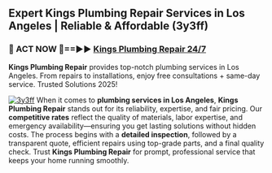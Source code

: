 ## Expert Kings Plumbing Repair Services in Los Angeles | Reliable & Affordable (3y3ff)  

<h3>🚿 ACT NOW 🌟==►► <a href="https://tinyurl.com/2ne6vx2x" rel="nofollow">Kings Plumbing Repair 24/7</a></h3>

**Kings Plumbing Repair** provides top-notch plumbing services in Los Angeles. From repairs to installations, enjoy free consultations + same-day service. Trusted Solutions 2025!

[![3y3ff](https://i.imgur.com/4PFF4AK.jpeg)](https://tinyurl.com/2ne6vx2x)
When it comes to **plumbing services in Los Angeles**, **Kings Plumbing Repair** stands out for its reliability, expertise, and fair pricing. Our **competitive rates** reflect the quality of materials, labor expertise, and emergency availability—ensuring you get lasting solutions without hidden costs. The process begins with a **detailed inspection**, followed by a transparent quote, efficient repairs using top-grade parts, and a final quality check. Trust **Kings Plumbing Repair** for prompt, professional service that keeps your home running smoothly.